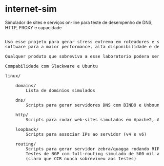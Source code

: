 # internet-sim
Simulador de sites e serviços on-line para teste de desempenho de DNS, HTTP, PROXY e capacidade
<pre>

Uso esse projeto para gerar stress extremo em roteadores e servidores, assim consigo optimizar os
software para a maior performance, alta disponibilidade e detectacao de bugs em ambientes criticos.

Qualquer produto que sobreviva a esse laboratorio podera ser usado em solucoes sérias.

Compabilidade com Slackware e Ubuntu

linux/

    domains/
        Lista de dominios simulados

    dns/
        Scripts para gerar servidores DNS com BIND9 e Unbound

    http/
        Scripts para rodar web-sites simulados em Apache2, Apache3, Lighttpd e Nginx

    loopback/
        Scripts para associar IPs ao servidor (v4 e v6)

    routing/
        Scripts para gerar servidor zebra/quagga rodando RIP, RIP2, RIPng, OSPF, OSPFv3, mp-BGP
        Testes de BGP com full-routing simulado de 500 mil a 50 milhoes de rotas ipv4 e ipv6
        (claro que CCR nunca sobreviveu aos testes)




</pre>

